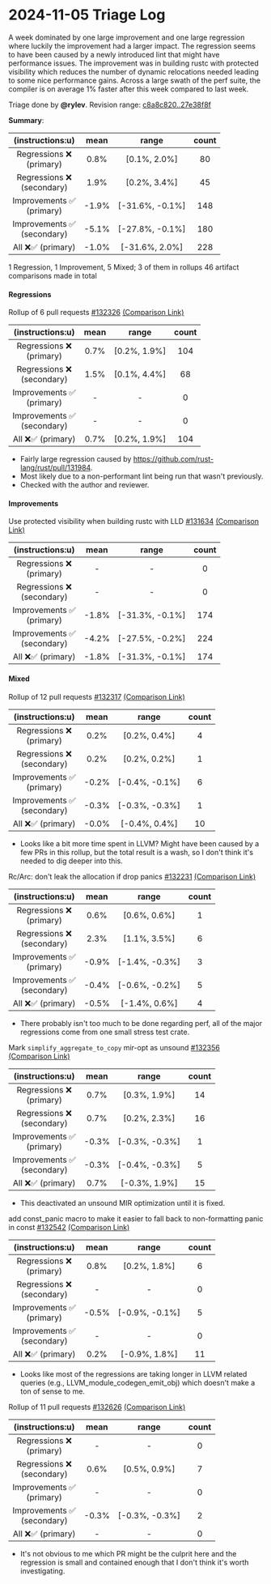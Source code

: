 # 2024-11-05 Triage Log

A week dominated by one large improvement and one large regression where luckily the improvement had a larger impact. The regression seems to have been caused by a newly introduced lint that might have performance issues. The improvement was in building rustc with protected visibility which reduces the number of dynamic relocations needed leading to some nice performance gains. Across a large swath of the perf suite, the compiler is on average 1% faster after this week compared to last week.

Triage done by **@rylev**.
Revision range: [c8a8c820..27e38f8f](https://perf.rust-lang.org/?start=c8a8c82035439cb2404b8f24ca0bc18209d534ca&end=27e38f8fc7efc57b75e9a763d7a0ee44822cd5f7&absolute=false&stat=instructions%3Au)

**Summary**:

| (instructions:u)                   | mean  | range           | count |
|:----------------------------------:|:-----:|:---------------:|:-----:|
| Regressions ❌ <br /> (primary)    | 0.8%  | [0.1%, 2.0%]    | 80    |
| Regressions ❌ <br /> (secondary)  | 1.9%  | [0.2%, 3.4%]    | 45    |
| Improvements ✅ <br /> (primary)   | -1.9% | [-31.6%, -0.1%] | 148   |
| Improvements ✅ <br /> (secondary) | -5.1% | [-27.8%, -0.1%] | 180   |
| All ❌✅ (primary)                 | -1.0% | [-31.6%, 2.0%]  | 228   |


1 Regression, 1 Improvement, 5 Mixed; 3 of them in rollups
46 artifact comparisons made in total

#### Regressions

Rollup of 6 pull requests [#132326](https://github.com/rust-lang/rust/pull/132326) [(Comparison Link)](https://perf.rust-lang.org/compare.html?start=e473783d90e2289b8a97575fa60d6315f0a318eb&end=1e4f10ba6476e48a42a79b9f846a2d9366525b9e&stat=instructions:u)

| (instructions:u)                   | mean | range        | count |
|:----------------------------------:|:----:|:------------:|:-----:|
| Regressions ❌ <br /> (primary)    | 0.7% | [0.2%, 1.9%] | 104   |
| Regressions ❌ <br /> (secondary)  | 1.5% | [0.1%, 4.4%] | 68    |
| Improvements ✅ <br /> (primary)   | -    | -            | 0     |
| Improvements ✅ <br /> (secondary) | -    | -            | 0     |
| All ❌✅ (primary)                 | 0.7% | [0.2%, 1.9%] | 104   |
- Fairly large regression caused by https://github.com/rust-lang/rust/pull/131984.
- Most likely due to a non-performant lint being run that wasn't previously.
- Checked with the author and reviewer.


#### Improvements

Use protected visibility when building rustc with LLD [#131634](https://github.com/rust-lang/rust/pull/131634) [(Comparison Link)](https://perf.rust-lang.org/compare.html?start=a8e1186e3c14a54f7a38cc1183117dc7e77f4f82&end=9fa9ef385c0aad8f5d4c8f7d92dca474367943a3&stat=instructions:u)

| (instructions:u)                   | mean  | range           | count |
|:----------------------------------:|:-----:|:---------------:|:-----:|
| Regressions ❌ <br /> (primary)    | -     | -               | 0     |
| Regressions ❌ <br /> (secondary)  | -     | -               | 0     |
| Improvements ✅ <br /> (primary)   | -1.8% | [-31.3%, -0.1%] | 174   |
| Improvements ✅ <br /> (secondary) | -4.2% | [-27.5%, -0.2%] | 224   |
| All ❌✅ (primary)                 | -1.8% | [-31.3%, -0.1%] | 174   |


#### Mixed

Rollup of 12 pull requests [#132317](https://github.com/rust-lang/rust/pull/132317) [(Comparison Link)](https://perf.rust-lang.org/compare.html?start=c8a8c82035439cb2404b8f24ca0bc18209d534ca&end=2dece5bb62f234f5622a08289c5a3d1555cd7843&stat=instructions:u)

| (instructions:u)                   | mean  | range          | count |
|:----------------------------------:|:-----:|:--------------:|:-----:|
| Regressions ❌ <br /> (primary)    | 0.2%  | [0.2%, 0.4%]   | 4     |
| Regressions ❌ <br /> (secondary)  | 0.2%  | [0.2%, 0.2%]   | 1     |
| Improvements ✅ <br /> (primary)   | -0.2% | [-0.4%, -0.1%] | 6     |
| Improvements ✅ <br /> (secondary) | -0.3% | [-0.3%, -0.3%] | 1     |
| All ❌✅ (primary)                 | -0.0% | [-0.4%, 0.4%]  | 10    |
- Looks like a bit more time spent in LLVM? Might have been caused by a few PRs in this rollup, but the total result is a wash, so I don't think it's needed to dig deeper into this.


Rc/Arc: don't leak the allocation if drop panics [#132231](https://github.com/rust-lang/rust/pull/132231) [(Comparison Link)](https://perf.rust-lang.org/compare.html?start=2dece5bb62f234f5622a08289c5a3d1555cd7843&end=e473783d90e2289b8a97575fa60d6315f0a318eb&stat=instructions:u)

| (instructions:u)                   | mean  | range          | count |
|:----------------------------------:|:-----:|:--------------:|:-----:|
| Regressions ❌ <br /> (primary)    | 0.6%  | [0.6%, 0.6%]   | 1     |
| Regressions ❌ <br /> (secondary)  | 2.3%  | [1.1%, 3.5%]   | 6     |
| Improvements ✅ <br /> (primary)   | -0.9% | [-1.4%, -0.3%] | 3     |
| Improvements ✅ <br /> (secondary) | -0.4% | [-0.6%, -0.2%] | 5     |
| All ❌✅ (primary)                 | -0.5% | [-1.4%, 0.6%]  | 4     |
- There probably isn't too much to be done regarding perf, all of the major regressions come from one small stress test crate. 


Mark `simplify_aggregate_to_copy` mir-opt as unsound [#132356](https://github.com/rust-lang/rust/pull/132356) [(Comparison Link)](https://perf.rust-lang.org/compare.html?start=20c909ff9cdd88d33768a4ddb8952927a675b0ad&end=a0d98ff0e5b6e1f2c63fd26f68484792621b235c&stat=instructions:u)

| (instructions:u)                   | mean  | range          | count |
|:----------------------------------:|:-----:|:--------------:|:-----:|
| Regressions ❌ <br /> (primary)    | 0.7%  | [0.3%, 1.9%]   | 14    |
| Regressions ❌ <br /> (secondary)  | 0.7%  | [0.2%, 2.3%]   | 16    |
| Improvements ✅ <br /> (primary)   | -0.3% | [-0.3%, -0.3%] | 1     |
| Improvements ✅ <br /> (secondary) | -0.3% | [-0.4%, -0.3%] | 5     |
| All ❌✅ (primary)                 | 0.7%  | [-0.3%, 1.9%]  | 15    |
- This deactivated an unsound MIR optimization until it is fixed.


add const_panic macro to make it easier to fall back to non-formatting panic in const [#132542](https://github.com/rust-lang/rust/pull/132542) [(Comparison Link)](https://perf.rust-lang.org/compare.html?start=7028d9318fadc20e5e3058d52e44d785d31a6aaa&end=e3a918ece026cec748fc64af5b4983095b46097e&stat=instructions:u)

| (instructions:u)                   | mean  | range          | count |
|:----------------------------------:|:-----:|:--------------:|:-----:|
| Regressions ❌ <br /> (primary)    | 0.8%  | [0.2%, 1.8%]   | 6     |
| Regressions ❌ <br /> (secondary)  | -     | -              | 0     |
| Improvements ✅ <br /> (primary)   | -0.5% | [-0.9%, -0.1%] | 5     |
| Improvements ✅ <br /> (secondary) | -     | -              | 0     |
| All ❌✅ (primary)                 | 0.2%  | [-0.9%, 1.8%]  | 11    |
- Looks like most of the regressions are taking longer in LLVM related queries (e.g., LLVM_module_codegen_emit_obj) which doesn't make a ton of sense to me.


Rollup of 11 pull requests [#132626](https://github.com/rust-lang/rust/pull/132626) [(Comparison Link)](https://perf.rust-lang.org/compare.html?start=96477c55bcfa7121470ed225f602c1c639aeaa18&end=27e38f8fc7efc57b75e9a763d7a0ee44822cd5f7&stat=instructions:u)

| (instructions:u)                   | mean  | range          | count |
|:----------------------------------:|:-----:|:--------------:|:-----:|
| Regressions ❌ <br /> (primary)    | -     | -              | 0     |
| Regressions ❌ <br /> (secondary)  | 0.6%  | [0.5%, 0.9%]   | 7     |
| Improvements ✅ <br /> (primary)   | -     | -              | 0     |
| Improvements ✅ <br /> (secondary) | -0.3% | [-0.3%, -0.3%] | 2     |
| All ❌✅ (primary)                 | -     | -              | 0     |
- It's not obvious to me which PR might be the culprit here and the regression is small and contained enough that I don't think it's worth investigating.

